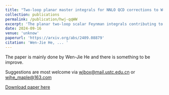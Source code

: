 ```yaml
---
title: "Two-loop planar master integrals for NNLO QCD corrections to W-pair production in quark-antiquark annihilation"
collection: publications
permalink: /publication/hwj-qqWW
excerpt: 'The planar two-loop scalar Feynman integrals contributing to the massive NNLO QCD corrections for W-boson pair production via quark-antiquark annihilation can be classified into three family branches, each of which is reduced to a distinct set of master integrals (MIs), totaling 27, 45 and 15, respectively. These MIs are analytically calculated using the method of differential equations, with solutions expanded as Taylor series in the dimensional regulator $$\epsilon$$. For the first two family branches, the differential systems can be successfully transformed into canonical form by adopting appropriate bases of MIs. This enables the MIs of these family branches to be expressed either as Goncharov polylogarithms (GPLs) or as one-fold integrals over GPLs, up to $$O(\epsilong^4)$$. In contrast, the differential system for the third family branch can only be cast into a form linear in $$\epsilon$$ due to the presence of elliptic integrals. The solution to this linear-form differential system is expressed in an iterated form owing to the strictly lower-triangular structure of the coefficient matrices at $$\epsilon$$=0. Our analytic expressions for these MIs are verified with high accuracy against the numerical results from the AMFlow package.'
date: 2024-09-16
venue: 'unknow'
paperurl: 'https://arxiv.org/abs/2409.08879'
citation: 'Wen-Jie He, ... '
---
```


The paper is mainly done by  Wen-Jie He and there is something to be improve.

Suggestions are most welcome via [wjbox@mail.ustc.edu.cn](wjbox@mail.ustc.edu.cn) or [wjhe\_maple@163.com](wjhe\_maple@163.com)

[Download paper here](https://arxiv.org/pdf/2409.08879.pdf)
